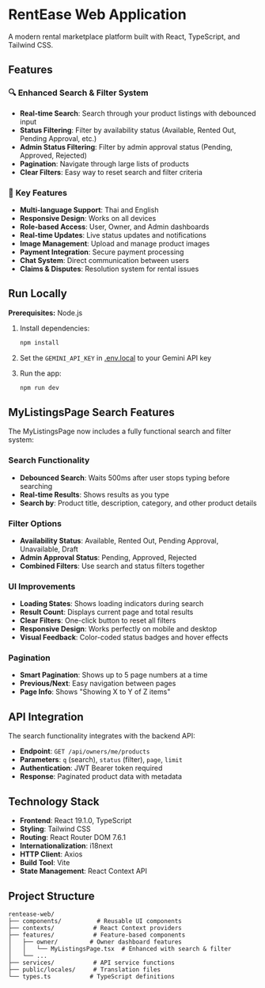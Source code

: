 # RentEase Web Application

A modern rental marketplace platform built with React, TypeScript, and Tailwind CSS.

## Features

### 🔍 **Enhanced Search & Filter System**
- **Real-time Search**: Search through your product listings with debounced input
- **Status Filtering**: Filter by availability status (Available, Rented Out, Pending Approval, etc.)
- **Admin Status Filtering**: Filter by admin approval status (Pending, Approved, Rejected)
- **Pagination**: Navigate through large lists of products
- **Clear Filters**: Easy way to reset search and filter criteria

### 🎯 **Key Features**
- **Multi-language Support**: Thai and English
- **Responsive Design**: Works on all devices
- **Role-based Access**: User, Owner, and Admin dashboards
- **Real-time Updates**: Live status updates and notifications
- **Image Management**: Upload and manage product images
- **Payment Integration**: Secure payment processing
- **Chat System**: Direct communication between users
- **Claims & Disputes**: Resolution system for rental issues

## Run Locally

**Prerequisites:** Node.js

1. Install dependencies:
   ```bash
   npm install
   ```

2. Set the `GEMINI_API_KEY` in [.env.local](.env.local) to your Gemini API key

3. Run the app:
   ```bash
   npm run dev
   ```

## MyListingsPage Search Features

The MyListingsPage now includes a fully functional search and filter system:

### Search Functionality
- **Debounced Search**: Waits 500ms after user stops typing before searching
- **Real-time Results**: Shows results as you type
- **Search by**: Product title, description, category, and other product details

### Filter Options
- **Availability Status**: Available, Rented Out, Pending Approval, Unavailable, Draft
- **Admin Approval Status**: Pending, Approved, Rejected
- **Combined Filters**: Use search and status filters together

### UI Improvements
- **Loading States**: Shows loading indicators during search
- **Result Count**: Displays current page and total results
- **Clear Filters**: One-click button to reset all filters
- **Responsive Design**: Works perfectly on mobile and desktop
- **Visual Feedback**: Color-coded status badges and hover effects

### Pagination
- **Smart Pagination**: Shows up to 5 page numbers at a time
- **Previous/Next**: Easy navigation between pages
- **Page Info**: Shows "Showing X to Y of Z items"

## API Integration

The search functionality integrates with the backend API:
- **Endpoint**: `GET /api/owners/me/products`
- **Parameters**: `q` (search), `status` (filter), `page`, `limit`
- **Authentication**: JWT Bearer token required
- **Response**: Paginated product data with metadata

## Technology Stack

- **Frontend**: React 19.1.0, TypeScript
- **Styling**: Tailwind CSS
- **Routing**: React Router DOM 7.6.1
- **Internationalization**: i18next
- **HTTP Client**: Axios
- **Build Tool**: Vite
- **State Management**: React Context API

## Project Structure

```
rentease-web/
├── components/          # Reusable UI components
├── contexts/           # React Context providers
├── features/           # Feature-based components
│   ├── owner/         # Owner dashboard features
│   │   └── MyListingsPage.tsx  # Enhanced with search & filter
│   └── ...
├── services/           # API service functions
├── public/locales/     # Translation files
└── types.ts           # TypeScript definitions
```

